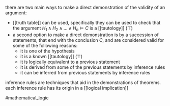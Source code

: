 there are two main ways to make a direct demonstration of the validity of an argument:
- [[truth table]] can be used, specifically they can be used to check that the argument $H_1 \wedge H_2\wedge \ldots \wedge H_n \models C$ is a [[tautology]] ($\top$)
- a second option to make a direct demonstration is by a succession of statements, that end with the conclusion $C$, and are considered valid for some of the following reasons:
	- it is one of the hypothesis
	- it is a known [[tautology]] ($\top$)
	- it is logically equivalent to a previous statement 
	- it is derived from some of the previous statements by inference rules
	- it can be inferred from previous statements by inference rules
	
inference rules are techniques that aid in the demonstrations of theorems.
each inference rule has its origin in a [[logical implication]]

#mathematical_logic 